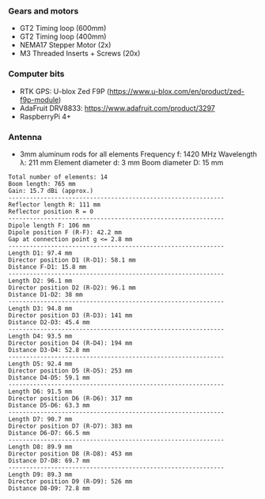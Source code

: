 ### Gears and motors
- GT2 Timing loop (600mm)
- GT2 Timing loop (400mm)
- NEMA17 Stepper Motor (2x)
- M3 Threaded Inserts + Screws (20x)

### Computer bits
- RTK GPS: U-blox Zed F9P (https://www.u-blox.com/en/product/zed-f9p-module)
- AdaFruit DRV8833: https://www.adafruit.com/product/3297
- RaspberryPi 4+

### Antenna
- 3mm aluminum rods for all elements
Frequency f: 1420 MHz
Wavelength λ: 211 mm
Element diameter d: 3 mm
Boom diameter D: 15 mm

```
Total number of elements: 14
Boom length: 765 mm
Gain: 15.7 dBi (approx.)
-------------------------------------------------------------
Reflector length R: 111 mm
Reflector position R = 0
-------------------------------------------------------------
Dipole length F: 106 mm
Dipole position F (R-F): 42.2 mm
Gap at connection point g <= 2.8 mm
-------------------------------------------------------------
Length D1: 97.4 mm
Director position D1 (R-D1): 58.1 mm
Distance F-D1: 15.8 mm
-------------------------------------------------------------
Length D2: 96.1 mm
Director position D2 (R-D2): 96.1 mm
Distance D1-D2: 38 mm
-------------------------------------------------------------
Length D3: 94.8 mm
Director position D3 (R-D3): 141 mm
Distance D2-D3: 45.4 mm
-------------------------------------------------------------
Length D4: 93.5 mm
Director position D4 (R-D4): 194 mm
Distance D3-D4: 52.8 mm
-------------------------------------------------------------
Length D5: 92.4 mm
Director position D5 (R-D5): 253 mm
Distance D4-D5: 59.1 mm
-------------------------------------------------------------
Length D6: 91.5 mm
Director position D6 (R-D6): 317 mm
Distance D5-D6: 63.3 mm
-------------------------------------------------------------
Length D7: 90.7 mm
Director position D7 (R-D7): 383 mm
Distance D6-D7: 66.5 mm
-------------------------------------------------------------
Length D8: 89.9 mm
Director position D8 (R-D8): 453 mm
Distance D7-D8: 69.7 mm
-------------------------------------------------------------
Length D9: 89.3 mm
Director position D9 (R-D9): 526 mm
Distance D8-D9: 72.8 mm
```


